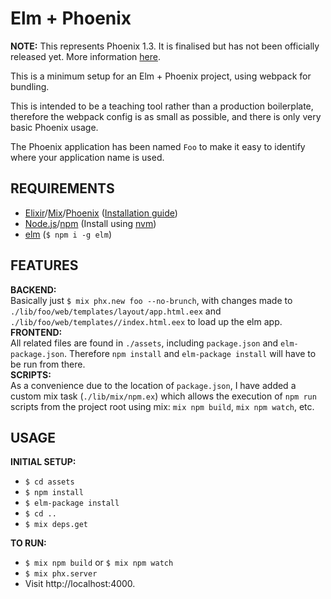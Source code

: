 # Elm + Phoenix

__NOTE:__ This represents Phoenix 1.3. It is finalised but has not been officially released yet. More information [here](https://gist.github.com/chrismccord/71ab10d433c98b714b75c886eff17357).

This is a minimum setup for an Elm + Phoenix project, using webpack for bundling.

This is intended to be a teaching tool rather than a production boilerplate, therefore the webpack config is as small as possible, and there is only very basic Phoenix usage.

The Phoenix application has been named `Foo` to make it easy to identify where your application name is used.

## REQUIREMENTS
- [Elixir](http://elixir-lang.org/)/[Mix](http://elixir-lang.org/getting-started/mix-otp/introduction-to-mix.html)/[Phoenix](http://www.phoenixframework.org/) ([Installation guide](http://www.phoenixframework.org/docs/installation))
- [Node.js](https://nodejs.org/en/)/[npm](https://www.npmjs.com/) (Install using [nvm](https://github.com/creationix/nvm))
- [elm](http://elm-lang.org/) (`$ npm i -g elm`)


## FEATURES
__BACKEND:__  
Basically just `$ mix phx.new foo --no-brunch`, with changes made to `./lib/foo/web/templates/layout/app.html.eex` and `./lib/foo/web/templates//index.html.eex` to load up the elm app.  
__FRONTEND:__  
All related files are found in `./assets`, including `package.json` and `elm-package.json`. Therefore `npm install` and `elm-package install` will have to be run from there.  
__SCRIPTS:__  
As a convenience due to the location of `package.json`, I have added a custom mix task (`./lib/mix/npm.ex`) which allows the execution of `npm run` scripts from the project root using mix: `mix npm build`, `mix npm watch`, etc.

## USAGE
__INITIAL SETUP:__
- `$ cd assets`
- `$ npm install`
- `$ elm-package install`
- `$ cd ..`
- `$ mix deps.get`

__TO RUN:__
- `$ mix npm build` or `$ mix npm watch`
- `$ mix phx.server`
- Visit http://localhost:4000.
